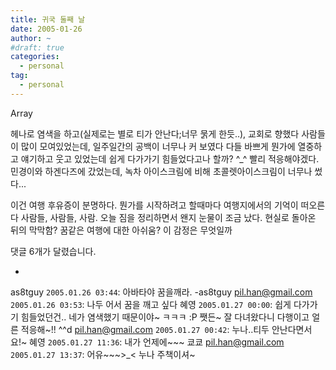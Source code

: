 ```yaml
---
title: 귀국 둘째 날
date: 2005-01-26
author: ~
#draft: true
categories:
  - personal
tag:
  - personal
---
```




Array

헤나로 염색을 하고(실제로는 별로 티가 안난다;너무 묽게 한듯..), 교회로 향했다
사람들이 많이 모여있었는데,
일주일간의 공백이 너무나 커 보였다
다들 바쁘게 뭔가에 열중하고 얘기하고 웃고 있었는데
쉽게 다가가기 힘들었다고나 할까?
^_^
빨리 적응해야겠다.
민경이와 하겐다즈에 갔었는데, 녹차 아이스크림에 비해 초콜렛아이스크림이 너무나 썼다...

이건 여행 후유증이 분명하다.
뭔가를 시작하려고 할때마다 여행지에서의 기억이 떠오른다
사람들, 사람들, 사람.
오늘 짐을 정리하면서 왠지 눈물이 조금 났다.
현실로 돌아온 뒤의 막막함?
꿈같은 여행에 대한 아쉬움?
이 감정은 무엇일까


 댓글  6개가 달렸습니다.

- 
 as8tguy `2005.01.26 03:44`: 
아바타야 꿈을깨라. -as8tguy
 pil.han@gmail.com `2005.01.26 03:53`: 
나두 어서 꿈을 깨고 싶다
 혜영 `2005.01.27 00:00`: 
쉽게 다가가기 힘들었던건.. 네가 염색했기 때문이야~ ㅋㅋㅋ :P 쨋든~ 잘 다녀왔다니 다행이고 얼른 적응해~!! ^^d
 pil.han@gmail.com `2005.01.27 00:42`: 
누나..티두 안난다면서요!~
 혜영 `2005.01.27 11:36`: 
내가 언제에~~~ 쿄쿄
 pil.han@gmail.com `2005.01.27 13:37`: 
어유~~~>_< 누나 주책이셔~




